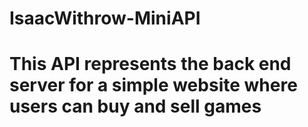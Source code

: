 # IsaacWithrow-MiniAPI
# This API represents the back end server for a simple website where users can buy and sell games

